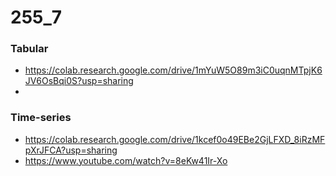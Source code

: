 # 255_7

### Tabular

* https://colab.research.google.com/drive/1mYuW5O89m3iC0uqnMTpjK6JV6OsBqi0S?usp=sharing
*


### Time-series

* https://colab.research.google.com/drive/1kcef0o49EBe2GjLFXD_8iRzMFpXrJFCA?usp=sharing
* https://www.youtube.com/watch?v=8eKw41Ir-Xo
